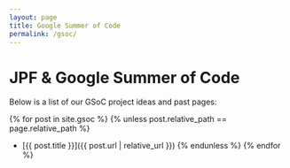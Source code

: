```yaml
---
layout: page
title: Google Summer of Code
permalink: /gsoc/
---
```


# JPF & Google Summer of Code

Below is a list of our GSoC project ideas and past pages:

{% for post in site.gsoc %}
{% unless post.relative_path == page.relative_path %}
- [{{ post.title }}]({{ post.url | relative_url }})
  {% endunless %}
  {% endfor %}
